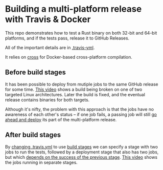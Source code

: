 # Building a multi-platform release with Travis & Docker

This repo demonstrates how to test a Rust binary on both 32-bit and 64-bit platforms, and if the tests pass, release it to GitHub Releases.

All of the important details are in [.travis-yml](https://github.com/joecorcoran/travis-docker-demo/blob/master/.travis.yml).

It relies on [cross](https://github.com/japaric/cross) for Docker-based cross-platform compilation.

## Before build stages

It has been possible to deploy from mutiple jobs to the same GitHub release for some time. [This video](https://vimeo.com/218167319) shows a build being broken on one of two targeted Linux architectures. Later the build is fixed, and the eventual release contains binaries for both targets.

Although it's nifty, the problem with this approach is that the jobs have no awareness of each other's status – if one job fails, a passing job will still [go ahead and deploy](https://github.com/joecorcoran/travis-docker-demo/releases/tag/build-18) its part of the multi-platform release.

## After build stages

By [changing .travis.yml](https://github.com/joecorcoran/travis-docker-demo/blob/baeba2572038a7b2c2c1d8a364b136eef453dc4d/.travis.yml#L13) to use [build stages](https://docs.travis-ci.com/user/build-stages/) we can specify a stage with two jobs to run the tests, followed by a deployment stage that also has two jobs, but which [depends on the success of the previous stage](https://travis-ci.org/joecorcoran/travis-docker-demo/builds/234037222). [This video](https://vimeo.com/218169173) shows the jobs running in separate stages.
